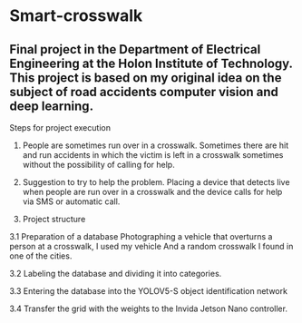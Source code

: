 # Smart-crosswalk
Final project in the Department of Electrical Engineering at the Holon Institute of Technology.
This project is based on my original idea on the subject of road accidents computer vision and deep learning.
-------------------------------------------------------------------------------------------------------------

 Steps for project execution

 1) People are sometimes run over in a crosswalk.
   Sometimes there are hit and run accidents in which the victim is left in a crosswalk sometimes without the possibility of calling for help.

 2) Suggestion to try to help the problem.
  Placing a device that detects live when people are run over in a crosswalk and the device calls for help via SMS or automatic call.


 3) Project structure

 3.1 Preparation of a database
 Photographing a vehicle that overturns a person at a crosswalk, I used my vehicle
 And a random crosswalk I found in one of the cities.

 3.2 Labeling the database and dividing it into categories.

 3.3 Entering the database into the YOLOV5-S object identification network

 3.4 Transfer the grid with the weights to the Invida Jetson Nano controller.
